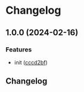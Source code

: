 # Changelog

## 1.0.0 (2024-02-16)


### Features

* init ([cccd2bf](https://github.com/phi-ag/mta-sts-exporter/commit/cccd2bf486bb3348b48e4332f6b29c3d007be486))

## Changelog
